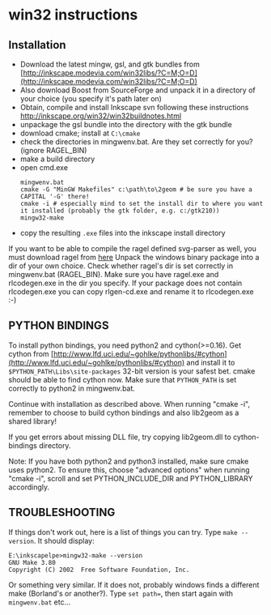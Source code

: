 # win32 instructions
## Installation
- Download the latest mingw, gsl, and gtk bundles from [http://inkscape.modevia.com/win32libs/?C=M;O=D](http://inkscape.modevia.com/win32libs/?C=M;O=D)
- Also download Boost from SourceForge and unpack it in a directory of your choice (you specify it's path later on)
- Obtain, compile and install Inkscape svn following these instructions http://inkscape.org/win32/win32buildnotes.html
- unpackage the gsl bundle into the directory with the gtk bundle
- download cmake; install at `C:\cmake`
- check the directories in mingwenv.bat. Are they set correctly for you? (ignore RAGEL_BIN)
- make a build directory
- open cmd.exe
    ```
    mingwenv.bat
    cmake -G "MinGW Makefiles" c:\path\to\2geom # be sure you have a CAPITAL '-G' there!
    cmake -i # especially mind to set the install dir to where you want it installed (probably the gtk folder, e.g. c:/gtk210))
    mingw32-make
    ```
- copy the resulting `.exe` files into the inkscape install directory

If you want to be able to compile the ragel defined svg-parser as well,
you must download ragel from [here](http://www.cs.queensu.ca/~thurston/ragel/)
Unpack the windows binary package into a dir of your own choice.
Check whether ragel's dir is set correctly in mingwenv.bat (RAGEL_BIN).
Make sure you have ragel.exe and rlcodegen.exe in the dir you specify.
If your package does not contain rlcodegen.exe you can copy rlgen-cd.exe
and rename it to rlcodegen.exe :-)

## PYTHON BINDINGS
To install python bindings, you need python2 and cython(>=0.16). Get cython from
[http://www.lfd.uci.edu/~gohlke/pythonlibs/#cython](http://www.lfd.uci.edu/~gohlke/pythonlibs/#cython)
and install it to `$PYTHON_PATH\Libs\site-packages`
32-bit version is your safest bet.
cmake should be able to find cython now. Make sure that `PYTHON_PATH` is set
correctly to python2 in mingwenv.bat.

Continue with installation as described above. When running "cmake -i",
remember to choose to build cython bindings and also lib2geom as a
shared library!

If you get errors about missing DLL file, try copying lib2geom.dll to
cython-bindings directory.

Note: If you have both python2 and python3 installed, make sure cmake uses
python2. To ensure this, choose "advanced options" when running "cmake -i",
scroll and set PYTHON_INCLUDE_DIR and PYTHON_LIBRARY accordingly.

## TROUBLESHOOTING
If things don't work out, here is a list of things you can try.
Type `make --version`. It should display:
```
E:\inkscapelpe>mingw32-make --version
GNU Make 3.80
Copyright (C) 2002  Free Software Foundation, Inc.
```
Or something very similar. If it does not, probably windows finds a different
make (Borland's or another?). Type `set path=`, then start again with
`mingwenv.bat` etc...
